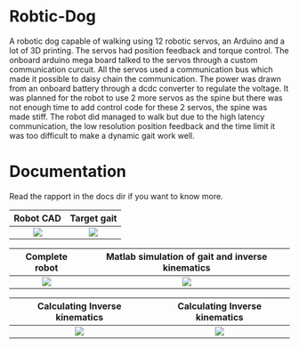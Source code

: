 # Robtic-Dog
A robotic dog capable of walking using 12 robotic servos, an Arduino and a lot of 3D printing. The servos had position feedback and torque control. The onboard arduino mega board talked to the servos through a custom communication curcuit. All the servos used a communication bus which made it possible to daisy chain the communication. The power was drawn from an onboard battery through a dcdc converter to regulate the voltage. It was planned for the robot to use 2 more servos as the spine but there was not enough time to add control code for these 2 servos, the spine was made stiff. The robot did managed to walk but due to the high latency communication, the low resolution position feedback and the time limit it was too difficult to make a dynamic gait work well.

# Documentation
Read the rapport in the docs dir if you want to know more.

Robot CAD                  |  Target gait
:---------------------------:|:---------------------------------------------:
![](https://github.com/pinkponk/Robotic-Dog/blob/master/Images/main%20st%C3%B6dben%20close%20up.jpg)  |  ![](https://github.com/pinkponk/Robotic-Dog/blob/master/Images/CADGhostGait.jpeg)

Complete robot                  |  Matlab simulation of gait and inverse kinematics
:---------------------------:|:---------------------------------------------:
![](https://github.com/pinkponk/Robotic-Dog/blob/master/Images/WP_20150520_002.jpg) | ![](https://github.com/pinkponk/Robotic-Dog/blob/master/Images/FourstepsMatlab.jpeg)

Calculating Inverse kinematics                  |  Calculating Inverse kinematics
:---------------------------:|:---------------------------------------------:
![](https://github.com/pinkponk/Robotic-Dog/blob/master/Images/InverseKinematics0.png)  |  ![](https://github.com/pinkponk/Robotic-Dog/blob/master/Images/Leg3DOF_FrontViewV1V2V3.png)
